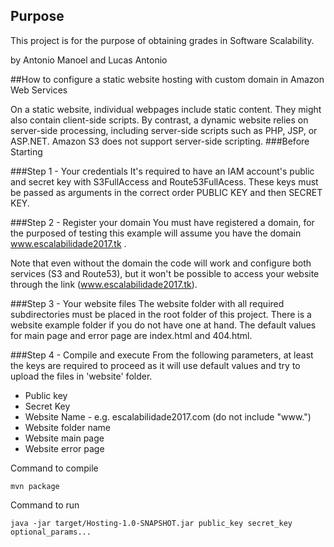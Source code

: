 ## Purpose

This project is for the purpose of obtaining grades in Software Scalability. 

by Antonio Manoel and Lucas Antonio 


##How to configure a static website hosting with custom domain in Amazon Web Services

On a static website, individual webpages include static content. They might also contain client-side scripts.
By contrast, a dynamic website relies on server-side processing, including server-side scripts such as PHP, 
JSP, or ASP.NET. Amazon S3 does not support server-side scripting.
###Before Starting

###Step 1 - Your credentials
It's required to have an IAM account's public and secret key with S3FullAccess and Route53FullAcess.
These keys must be passed as arguments in the correct order PUBLIC KEY and then SECRET KEY. 

###Step 2 - Register your domain
You must have registered a domain, for the purposed of testing this example will assume you have the domain
www.escalabilidade2017.tk .

Note that even without the domain the code will work and configure both services (S3 and Route53),
but it won't be possible to access your website through the link (www.escalabilidade2017.tk). 

###Step 3 - Your website files
The website folder with all required subdirectories must be placed in the root folder of this project.
There is a website example folder if you do not have one at hand. 
The default values for main page and error page are index.html and 404.html.

###Step 4 -  Compile and execute
From the following parameters, at least the keys are required to proceed as it will use default values and 
try to upload the files in 'website' folder. 

* Public key
* Secret Key
* Website Name - e.g. escalabilidade2017.com (do not include "www.")
* Website folder name
* Website main page
* Website error page

Command to compile 
       
    mvn package

Command to run

    java -jar target/Hosting-1.0-SNAPSHOT.jar public_key secret_key optional_params...